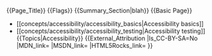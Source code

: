 {{Page_Title}}
{{Flags}}
{{Summary_Section|blah}}
{{Basic Page}}
* [[concepts/accessibility/accessibility_basics|Accessibility basics]]
* [[concepts/accessibility/accessibility_testing|Accessibility testing]]
{{Topics|Accessibility}}
{{External_Attribution
|Is_CC-BY-SA=No
|MDN_link=
|MSDN_link=
|HTML5Rocks_link=
}}